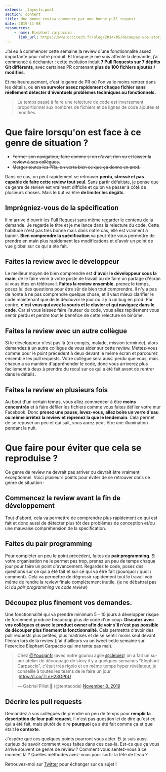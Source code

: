 ```yaml
---
extends: _layouts.post
section: content
title: Une bonne review commence par une bonne pull request
date: 2019-11-08
ressources:
    - name: Elephant carpaccio :
      link_url: https://www.occitech.fr/blog/2014/05/decoupez-vos-stories-en-carpaccio/
---
```


J’ai eu à commencer cette semaine la review d’une fonctionnalité assez importante pour notre produit. Et lorsque je me suis affecté la demande, j’ai commencé à déchanter : cette évolution induit **7 Pull Requests sur 7 dépôts Git différents**, avec certaines PR contenant **plus de 100 fichiers ajoutés / modifiés**.

Et malheureusement, c'est le genre de PR où l'on va le moins rentrer dans les détails, où **on va survoler assez rapidement chaque fichier sans réellement détecter d'éventuels problèmes techniques ou fonctionnels.**


> Le temps passé à faire une relecture de code est inversement proportionnel aux nombres de fichiers et de lignes de code ajoutés et modifiés.


# Que faire lorsqu'on est face à ce genre de situation ?

* ~~Fermer son navigateur, faire comme si on n'avait rien vu et laisser la review à ses collègues.~~
* ~~Merger toutes les PRs, on verra bien ce que ça donne en prod.~~

Dans ce cas, on peut rapidement se retrouver **perdu, stressé et pas capable de faire cette review tout seul**. Sans partir défaitiste, je pense que ce genre de review est vraiment difficile et qu'on va passer à côté de plusieurs choses. Mais le but va être **de limiter les dégâts**.

## Imprégniez-vous de la spécification

Il m'arrive d'ouvrir les Pull Request sans même regarder le contenu de la demande. Je regarde le titre et je me lance dans la relecture du code. Cette habitude n'est pas très bonne mais dans notre cas, elle est vraiment à bannir. **Bien comprendre la spécification** va peut-être vous permettre de prendre en main plus rapidement les modifications et d'avoir un point de vue global sur ce qui a été fait.

## Faites la review avec le développeur

Le meilleur moyen de bien comprendre est **d'avoir le développeur sous la main**, de le faire venir à votre poste de travail ou de faire un partage d'écran si vous êtes en télétravail. **Faites la review ensemble**, prenez le temps, posez lui des questions pour être sûr de bien tout comprendre. Il n'y a pas de honte à ne pas comprendre quelque chose, et il vaut mieux clarifier le code maintenant que de le découvrir le jour où il y a un bug en prod. Par contre, **c'est vous qui avez la souris et le clavier et qui naviguez dans le code**. Car si vous laissez faire l'auteur du code, vous allez rapidement vous sentir perdu et perdre tout le bénéfice de cette relecture en binôme.

## Faites la review avec un autre collègue
Si le développeur n'est pas là (en congés, malade, mission terminée), alors demandez à un autre collègue de vous aider sur cette review. Mettez-vous comme pour le point précédent à deux devant le même écran et parcourez ensemble les pull requests. Votre collègue sera aussi perdu que vous, mais chacun a sa manière d'appréhender le code, donc vous arriverez plus facilement à deux à prendre du recul sur ce qui a été fait avant de rentrer dans le détails.

## Faites la review en plusieurs fois
Au bout d'un certain temps, vous allez commencer à être **moins concentrés** et à faire défiler les fichiers comme vous faites défiler votre mur Facebook. Donc **prenez une pause, levez-vous, allez boire un verre d'eau ou même arrêtez la review et reprenez la que le lendemain**. Cela permet de se reposer un peu et qui sait, vous aurez peut-être une illumination pendant la nuit.

# Que faire pour éviter que cela se reproduise ?

Ce genre de review ne devrait pas arriver ou devrait être vraiment exceptionnel. Voici plusieurs points pour éviter de se retrouver dans ce genre de situation :

## Commencez la review avant la fin de développement
Tout d'abord, cela va permettre de comprendre plus rapidement ce qui est fait et donc aussi de détecter plus tôt des problèmes de conception et/ou une mauvaise compréhension de la spécification.

## Faites du pair programming
Pour compléter un peu le point précédent, faites du **pair programming**. Si votre organisation ne le permet pas trop, prenez un peu de temps chaque jour pour faire un point d'avancement. Regardez le code, posez des questions sur ce qui a été fait et sur ce qui va être fait (pourquoi / quoi / comment). Cela va permettre de dégrossir rapidement tout le travail voir même de rendre la review finale complètement inutile. (je ne débattrai pas ici du *pair programming vs code review*)

## Découpez plus finement vos demandes.
Une fonctionnalité qui va prendre minimum 5 - 10 jours à développer risque de forcément produire beaucoup plus de code d'un coup. **Discutez avec vos collègues et avec le product owner afin de voir s'il n'est pas possible de découper plus finement la fonctionnalité**. Cela permettra d'avoir des pull requests plus petites, plus maitrisés et de se sentir moins seul devant l'écran lors de la review (j'ai d'ailleurs vu un tweet cette semaine sur l'exercice Elephant Carpaccio qui me tente pas mal).

<blockquote class="twitter-tweet"><p lang="fr" dir="ltr">Chez <a href="https://twitter.com/Yousignfr?ref_src=twsrc%5Etfw">@Yousignfr</a> (avec notre gourou agile <a href="https://twitter.com/clebiez?ref_src=twsrc%5Etfw">@clebiez</a>) on a fait un super atelier de découpage de story il y a quelques semaines &quot;Elephant Carpaccio&quot;, c&#39;était très rigolo et en même temps hyper révélateur, je conseille à toutes les teams de le faire un jour !<a href="https://t.co/TLnH23OPbU">https://t.co/TLnH23OPbU</a></p>&mdash; Gabriel Pillet 🐙 (@tentacode) <a href="https://twitter.com/tentacode/status/1192709504594579456?ref_src=twsrc%5Etfw">November 8, 2019</a></blockquote> <script async src="https://platform.twitter.com/widgets.js" charset="utf-8"></script>

## Décrire les pull requests
Demandez à vos collègues de prendre un peu de temps pour **remplir la description de leur pull request**. Il n'est pas question ici de dire qu'est ce qui a été fait, mais plutôt de dire **pourquoi** ça a été fait comme ça et quel était **le contexte**.


J'espère que ces quelques points pourront vous aider. Et je suis aussi curieux de savoir comment vous faites dans ces cas-là. Est-ce que ça vous arrive souvent ce genre de review ? Comment vous sentez-vous à ce moment là ? Quelles méthodes avez-vous pour sortir la tête de l'eau ?

Retrouvez-moi sur [Twitter](http://bit.ly/klnjmmtwitter) pour échanger sur ce sujet !
